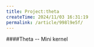 ```yaml
---
title: Project:theta
createTime: 2024/11/03 16:31:19
permalink: /article/998l9e5f/
---
```

####Theta -- Mini kernel
